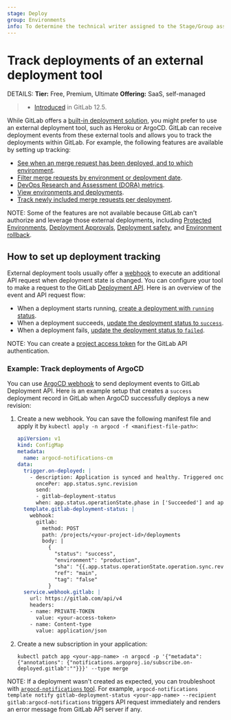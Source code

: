 ```yaml
---
stage: Deploy
group: Environments
info: To determine the technical writer assigned to the Stage/Group associated with this page, see https://handbook.gitlab.com/handbook/product/ux/technical-writing/#assignments
---
```


# Track deployments of an external deployment tool 

DETAILS:
**Tier:** Free, Premium, Ultimate
**Offering:** SaaS, self-managed

> - [Introduced](https://gitlab.com/gitlab-org/gitlab/-/issues/22513) in GitLab 12.5.

While GitLab offers a [built-in deployment solution](index.md), you might prefer to use an external deployment tool, such as Heroku or ArgoCD.
GitLab can receive deployment events from these external tools and allows you to track the deployments within GitLab.
For example, the following features are available by setting up tracking:

- [See when an merge request has been deployed, and to which environment](../../user/project/merge_requests/widgets.md#post-merge-pipeline-status).
- [Filter merge requests by environment or deployment date](../../user/project/merge_requests/index.md#by-environment-or-deployment-date).
- [DevOps Research and Assessment (DORA) metrics](../../user/analytics/dora_metrics.md).
- [View environments and deployments](index.md#view-environments-and-deployments).
- [Track newly included merge requests per deployment](index.md#track-newly-included-merge-requests-per-deployment).

NOTE:
Some of the features are not available because GitLab can't authorize and leverage those external deployments, including
[Protected Environments](protected_environments.md), [Deployment Approvals](deployment_approvals.md), [Deployment safety](deployment_safety.md), and [Environment rollback](index.md#environment-rollback).

## How to set up deployment tracking

External deployment tools usually offer a [webhook](https://en.wikipedia.org/wiki/Webhook) to execute an additional API request when deployment state is changed.
You can configure your tool to make a request to the GitLab [Deployment API](../../api/deployments.md). Here is an overview of the event and API request flow:

- When a deployment starts running, [create a deployment with `running` status](../../api/deployments.md#create-a-deployment).
- When a deployment succeeds, [update the deployment status to `success`](../../api/deployments.md#update-a-deployment).
- When a deployment fails, [update the deployment status to `failed`](../../api/deployments.md#update-a-deployment).

NOTE:
You can create a [project access token](../../user/project/settings/project_access_tokens.md) for the GitLab API authentication.

### Example: Track deployments of ArgoCD

You can use [ArgoCD webhook](https://argocd-notifications.readthedocs.io/en/stable/services/webhook/) to send deployment events to GitLab Deployment API.
Here is an example setup that creates a `success` deployment record in GitLab when ArgoCD successfully deploys a new revision:

1. Create a new webhook. You can save the following manifest file and apply it by `kubectl apply -n argocd -f <manifiest-file-path>`:

   ```yaml
   apiVersion: v1
   kind: ConfigMap
   metadata:
     name: argocd-notifications-cm
   data:
     trigger.on-deployed: |
       - description: Application is synced and healthy. Triggered once per commit.
         oncePer: app.status.sync.revision
         send:
         - gitlab-deployment-status
         when: app.status.operationState.phase in ['Succeeded'] and app.status.health.status == 'Healthy'
     template.gitlab-deployment-status: |
       webhook:
         gitlab:
           method: POST
           path: /projects/<your-project-id>/deployments
           body: |
             {
               "status": "success",
               "environment": "production",
               "sha": "{{.app.status.operationState.operation.sync.revision}}",
               "ref": "main",
               "tag": "false"
             }
     service.webhook.gitlab: |
       url: https://gitlab.com/api/v4
       headers:
       - name: PRIVATE-TOKEN
         value: <your-access-token>
       - name: Content-type
         value: application/json
   ```

1. Create a new subscription in your application:

   ```shell
   kubectl patch app <your-app-name> -n argocd -p '{"metadata": {"annotations": {"notifications.argoproj.io/subscribe.on-deployed.gitlab":""}}}' --type merge
   ```

NOTE:
If a deployment wasn't created as expected, you can troubleshoot with [`argocd-notifications` tool](https://argocd-notifications.readthedocs.io/en/stable/troubleshooting/).
For example, `argocd-notifications template notify gitlab-deployment-status <your-app-name> --recipient gitlab:argocd-notifications`
triggers API request immediately and renders an error message from GitLab API server if any.

